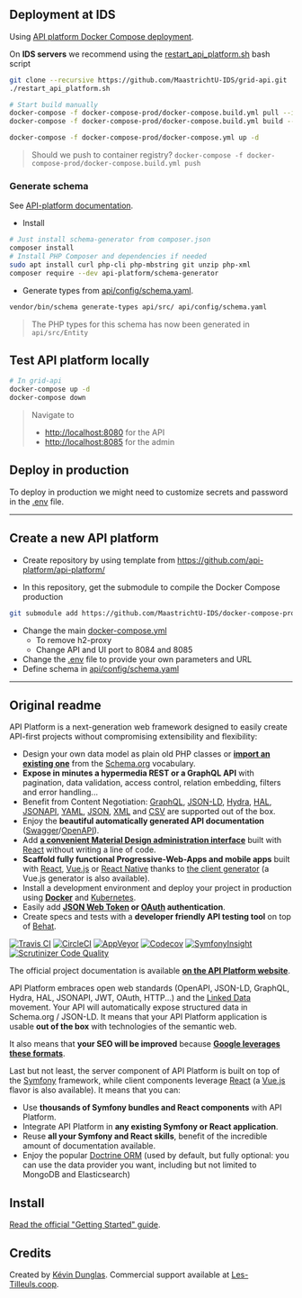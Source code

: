 ## Deployment at IDS

Using [API platform Docker Compose deployment](https://api-platform.com/docs/deployment/docker-compose).

On **IDS servers** we recommend using the [restart_api_platform.sh](https://github.com/MaastrichtU-IDS/grid-api/blob/master/restart_api_platform.sh) bash script

```bash
git clone --recursive https://github.com/MaastrichtU-IDS/grid-api.git
./restart_api_platform.sh

# Start build manually
docker-compose -f docker-compose-prod/docker-compose.build.yml pull --ignore-pull-failures
docker-compose -f docker-compose-prod/docker-compose.build.yml build --pull

docker-compose -f docker-compose-prod/docker-compose.yml up -d
```

> Should we push to container registry? `docker-compose -f docker-compose-prod/docker-compose.build.yml push`

### Generate schema

See [API-platform documentation](https://api-platform.com/docs/schema-generator/getting-started/).

* Install

```bash
# Just install schema-generator from composer.json
composer install
# Install PHP Composer and dependencies if needed
sudo apt install curl php-cli php-mbstring git unzip php-xml
composer require --dev api-platform/schema-generator
```

* Generate types from [api/config/schema.yaml](https://github.com/MaastrichtU-IDS/grid-api/blob/master/api/config/schema.yaml).

```bash
vendor/bin/schema generate-types api/src/ api/config/schema.yaml
```

> The PHP types for this schema has now been generated in `api/src/Entity`

## Test API platform locally

```bash
# In grid-api
docker-compose up -d
docker-compose down
```

> Navigate to
>
> * [http://localhost:8080](http://localhost:8080/) for the API
> * [http://localhost:8085](http://localhost:8085/) for the admin

## Deploy in production

To deploy in production we might need to customize secrets and password in the [.env](https://github.com/MaastrichtU-IDS/grid-api/blob/master/.env) file.

---

## Create a new API platform

* Create repository by using template from https://github.com/api-platform/api-platform/

* In this repository, get the submodule to compile the Docker Compose production

```bash
git submodule add https://github.com/MaastrichtU-IDS/docker-compose-prod.git
```

* Change the main [docker-compose.yml](https://github.com/MaastrichtU-IDS/grid-api/blob/master/docker-compose.yml)
  * To remove h2-proxy
  * Change API and UI port to 8084 and 8085
* Change the [.env](https://github.com/MaastrichtU-IDS/grid-api/blob/master/.env) file to provide your own parameters and URL
* Define schema in [api/config/schema.yaml](https://github.com/MaastrichtU-IDS/grid-api/blob/master/api/config/schema.yaml)

---

## Original readme

API Platform is a next-generation web framework designed to easily create API-first projects without compromising extensibility
and flexibility:

* Design your own data model as plain old PHP classes or [**import an existing one**](https://api-platform.com/docs/schema-generator)
  from the [Schema.org](https://schema.org/) vocabulary.
* **Expose in minutes a hypermedia REST or a GraphQL API** with pagination, data validation, access control, relation embedding,
  filters and error handling...
* Benefit from Content Negotiation: [GraphQL](https://graphql.org), [JSON-LD](https://json-ld.org), [Hydra](https://hydra-cg.com),
  [HAL](https://github.com/mikekelly/hal_specification/blob/master/hal_specification.md), [JSONAPI](https://jsonapi.org/), [YAML](https://yaml.org/), [JSON](https://www.json.org/), [XML](https://www.w3.org/XML/) and [CSV](https://www.ietf.org/rfc/rfc4180.txt) are supported out of the box.
* Enjoy the **beautiful automatically generated API documentation** ([Swagger](https://swagger.io/)/[OpenAPI](https://www.openapis.org/)).
* Add [**a convenient Material Design administration interface**](https://api-platform.com/docs/admin) built with [React](https://reactjs.org/)
  without writing a line of code.
* **Scaffold fully functional Progressive-Web-Apps and mobile apps** built with [React](https://api-platform.com/docs/client-generator/react),
[Vue.js](https://api-platform.com/docs/client-generator/vuejs) or [React Native](https://api-platform.com/docs/client-generator/react-native)
thanks to [the client generator](https://api-platform.com/docs/client-generator) (a Vue.js generator is also available).
* Install a development environment and deploy your project in production using **[Docker](https://api-platform.com/docs/distribution)**
and [Kubernetes](https://api-platform.com/docs/deployment/kubernetes).
* Easily add **[JSON Web Token](https://api-platform.com/docs/core/jwt) or [OAuth](https://oauth.net/) authentication**.
* Create specs and tests with a **developer friendly API testing tool** on top of [Behat](https://behat.org/).

[![Travis CI](https://travis-ci.org/api-platform/core.svg?branch=master)](https://travis-ci.org/api-platform/core)
[![CircleCI](https://circleci.com/gh/api-platform/core/tree/master.svg?style=shield)](https://circleci.com/gh/api-platform/core/tree/master)
[![AppVeyor](https://ci.appveyor.com/api/projects/status/grwuyprts3wdqx5l/branch/master?svg=true)](https://ci.appveyor.com/project/dunglas/dunglasapibundle/branch/master)
[![Codecov](https://codecov.io/gh/api-platform/core/branch/master/graph/badge.svg)](https://codecov.io/gh/api-platform/core/branch/master)
[![SymfonyInsight](https://insight.symfony.com/projects/92d78899-946c-4282-89a3-ac92344f9a93/mini.svg)](https://insight.symfony.com/projects/92d78899-946c-4282-89a3-ac92344f9a93)
[![Scrutinizer Code Quality](https://scrutinizer-ci.com/g/api-platform/core/badges/quality-score.png?b=master)](https://scrutinizer-ci.com/g/api-platform/core/?branch=master)

The official project documentation is available **[on the API Platform website](https://api-platform.com)**.

API Platform embraces open web standards (OpenAPI, JSON-LD, GraphQL, Hydra, HAL, JSONAPI, JWT, OAuth, HTTP...) and the
[Linked Data](https://www.w3.org/standards/semanticweb/data) movement. Your API will automatically expose structured data
in Schema.org / JSON-LD. It means that your API Platform application is usable **out of the box** with technologies of
the semantic web.

It also means that **your SEO will be improved** because **[Google leverages these formats](https://developers.google.com/search/docs/guides/intro-structured-data)**.

Last but not least, the server component of API Platform is built on top of the [Symfony](https://symfony.com) framework,
while client components leverage [React](https://reactjs.org/) (a [Vue.js](https://vuejs.org/) flavor is also available).
It means that you can:

* Use **thousands of Symfony bundles and React components** with API Platform.
* Integrate API Platform in **any existing Symfony or React application**.
* Reuse **all your Symfony and React skills**, benefit of the incredible amount of documentation available.
* Enjoy the popular [Doctrine ORM](https://www.doctrine-project.org/projects/orm.html) (used by default, but fully optional:
  you can use the data provider you want, including but not limited to MongoDB and Elasticsearch)

## Install

[Read the official "Getting Started" guide](https://api-platform.com/docs/distribution).

## Credits

Created by [Kévin Dunglas](https://dunglas.fr). Commercial support available at [Les-Tilleuls.coop](https://les-tilleuls.coop).
